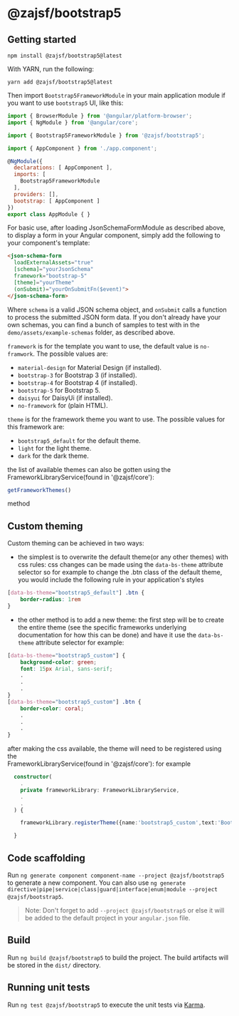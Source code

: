 # @zajsf/bootstrap5

## Getting started

```shell
npm install @zajsf/bootstrap5@latest
```

With YARN, run the following:

```shell
yarn add @zajsf/bootstrap5@latest
```

Then import `Bootstrap5FrameworkModule` in your main application module if you want to use `bootstrap5` UI, like this:

```javascript
import { BrowserModule } from '@angular/platform-browser';
import { NgModule } from '@angular/core';

import { Bootstrap5FrameworkModule } from '@zajsf/bootstrap5';

import { AppComponent } from './app.component';

@NgModule({
  declarations: [ AppComponent ],
  imports: [
    Bootstrap5FrameworkModule
  ],
  providers: [],
  bootstrap: [ AppComponent ]
})
export class AppModule { }
```

For basic use, after loading JsonSchemaFormModule as described above, to display a form in your Angular component, simply add the following to your component's template:

```html
<json-schema-form
  loadExternalAssets="true"
  [schema]="yourJsonSchema"
  framework="bootstrap-5"
  [theme]="yourTheme"
  (onSubmit)="yourOnSubmitFn($event)">
</json-schema-form>
```

Where `schema` is a valid JSON schema object, and `onSubmit` calls a function to process the submitted JSON form data. If you don't already have your own schemas, you can find a bunch of samples to test with in the `demo/assets/example-schemas` folder, as described above.

`framework` is for the template you want to use, the default value is `no-framwork`. The possible values are:

* `material-design` for  Material Design (if installed).
* `bootstrap-3` for Bootstrap 3 (if installed).
* `bootstrap-4` for Bootstrap 4 (if installed).
* `bootstrap-5` for Bootstrap 5.
* `daisyui` for DaisyUi (if installed).
* `no-framework` for (plain HTML).

`theme` is for the framework theme you want to use. 
The possible values for this framework are:

* `bootstrap5_default` for the default theme.
* `light` for the light theme.
* `dark` for the dark theme.

the list of available themes can also be gotten using the 
FrameworkLibraryService(found in '@zajsf/core'): 
 ```typescript
 getFrameworkThemes()
 ``` 
 method 

## Custom theming

Custom theming can be achieved in two ways:

* the simplest is to overwrite the default theme(or any other themes) with css rules:
css changes can be made using the `data-bs-theme` attribute selector
so for example to change the .btn class of the default theme, you would
include the following rule in your application's styles

```css
[data-bs-theme="bootstrap5_default"] .btn {
    border-radius: 1rem
}
```

* the other method is to add a new theme:
the first step will be to create the entire theme (see the specific frameworks underlying documentation for how this can be done) and have it use the `data-bs-theme` attribute selector for example:

```css
[data-bs-theme="bootstrap5_custom"] {
    background-color: green;
    font: 15px Arial, sans-serif;
    .
    .
    .
}
[data-bs-theme="bootstrap5_custom"] .btn {
    border-color: coral;
    .
    .
    .
}

```
after making the css available, the theme will need to be registered using the  
FrameworkLibraryService(found in '@zajsf/core'):
for example 

```typescript
  constructor(
    .
    private frameworkLibrary: FrameworkLibraryService,
    .
    .
  ) { 

    frameworkLibrary.registerTheme({name:'bootstrap5_custom',text:'Bootstrap5 custom theme'})

  }

```

## Code scaffolding

Run `ng generate component component-name --project @zajsf/bootstrap5` to generate a new component. You can also use `ng generate directive|pipe|service|class|guard|interface|enum|module --project @zajsf/bootstrap5`.
> Note: Don't forget to add `--project @zajsf/bootstrap5` or else it will be added to the default project in your `angular.json` file.

## Build

Run `ng build @zajsf/bootstrap5` to build the project. The build artifacts will be stored in the `dist/` directory.

## Running unit tests

Run `ng test @zajsf/bootstrap5` to execute the unit tests via [Karma](https://karma-runner.github.io).
